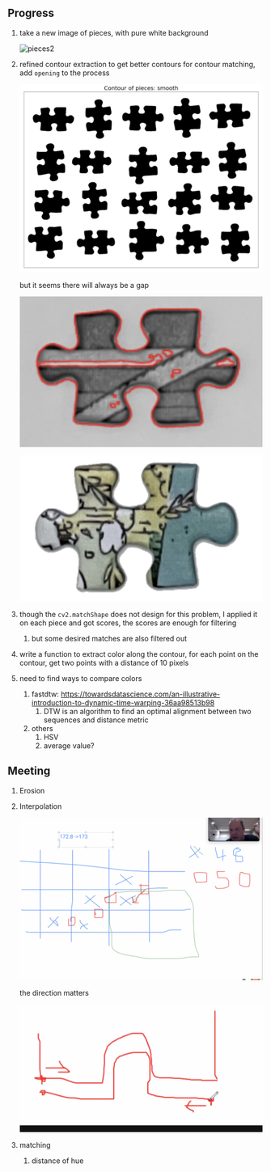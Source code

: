 ## Progress

1. take a new image of pieces, with pure white background

   ![pieces2](https://github.com/jason5306/SRS-Jigsaw-Puzzle-Solver/blob/main/Meetings/2022:7:14/pieces2.png)

2. refined contour extraction to get better contours for contour matching, add `opening` to the process

   ![Screen Shot 2022-07-14 at 17.24.04](https://github.com/jason5306/SRS-Jigsaw-Puzzle-Solver/blob/main/Meetings/2022:7:14/Screen%20Shot%202022-07-14%20at%2017.24.04.png)

   but it seems there will always be a gap

   ![image-20220714174558385](https://github.com/jason5306/SRS-Jigsaw-Puzzle-Solver/blob/main/Meetings/2022:7:14/image-20220714174558385.png)

   ![image-20220714174621470](https://github.com/jason5306/SRS-Jigsaw-Puzzle-Solver/blob/main/Meetings/2022:7:14/image-20220714174621470.png)

   

3. though the `cv2.matchShape` does not design for this problem, I applied it on each piece and got scores, the scores are enough for filtering

   1. but some desired matches are also filtered out

4. write a function to extract color along the contour, for each point on the contour, get two points with a distance of 10 pixels

5. need to find ways to compare colors

   1. fastdtw: https://towardsdatascience.com/an-illustrative-introduction-to-dynamic-time-warping-36aa98513b98
      1. DTW is an algorithm to find an optimal alignment between two sequences and distance metric
   2. others
      1. HSV
      2. average value?

## Meeting

1. Erosion

2. Interpolation

   ![Screen Shot 2022-07-14 at 19.25.52](https://github.com/jason5306/SRS-Jigsaw-Puzzle-Solver/blob/main/Meetings/2022:7:14/Screen%20Shot%202022-07-14%20at%2019.25.52.png)

   the direction matters

   ![Screen Shot 2022-07-14 at 19.26.52](https://github.com/jason5306/SRS-Jigsaw-Puzzle-Solver/blob/main/Meetings/2022:7:14/Screen%20Shot%202022-07-14%20at%2019.26.52.png)

3. matching

   1. distance of hue

   